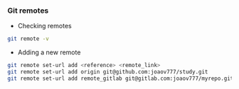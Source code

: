 ### Git remotes
- Checking remotes
```bash
git remote -v
```

- Adding a new remote 
```bash
git remote set-url add <reference> <remote_link>
git remote set-url add origin git@github.com:joaov777/study.git
git remote set-url add remote_gitlab git@gitlab.com:joaov777/myrepo.git
```
